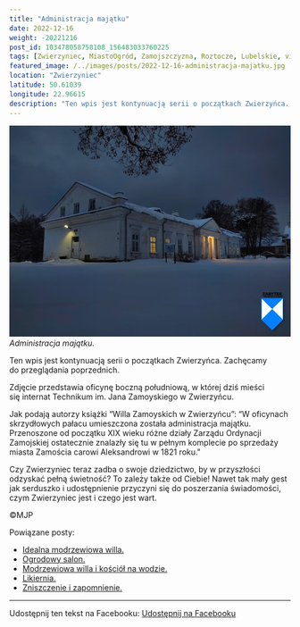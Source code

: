 ```yaml
---
title: "Administracja majątku"
date: 2022-12-16
weight: -20221216
post_id: 103478058758108_156483033760225
tags: [Zwierzyniec, MiastoOgród, Zamojszczyzna, Roztocze, Lubelskie, villarestituta, turystyka, dziedzictwo, zabytki, krajobrazy]
featured_image: /../images/posts/2022-12-16-administracja-majatku.jpg
location: "Zwierzyniec"
latitude: 50.61039
longitude: 22.96615
description: "Ten wpis jest kontynuacją serii o początkach Zwierzyńca. Zachęcamy do przeglądania poprzednich...."
---
```


![Administracja majątku.](/images/posts/2022-12-16-administracja-majatku.jpg)
*Administracja majątku.*

Ten wpis jest kontynuacją serii o początkach Zwierzyńca. Zachęcamy do przeglądania poprzednich.

Zdjęcie przedstawia oficynę boczną południową, w której dziś mieści się internat Technikum im. Jana Zamoyskiego w Zwierzyńcu.

Jak podają autorzy książki “Willa Zamoyskich w Zwierzyńcu”:
“W oficynach skrzydłowych pałacu umieszczona została administracja majątku. Przenoszone od początku XIX wieku różne działy Zarządu Ordynacji Zamojskiej ostatecznie znalazły się tu w pełnym komplecie po sprzedaży miasta Zamościa carowi Aleksandrowi w 1821 roku."

Czy Zwierzyniec teraz zadba o swoje dziedzictwo, by w przyszłości odzyskać pełną świetność?
To zależy także od Ciebie!
Nawet tak mały gest jak serduszko i udostępnienie przyczyni się do poszerzania świadomości, czym Zwierzyniec jest i czego jest wart.



©MJP

Powiązane posty:
- [Idealna modrzewiowa willa.](/posts/Idealna-modrzewiowa-willa)
- [Ogrodowy salon.](/posts/Ogrodowy-salon)
- [Modrzewiowa willa i kościół na wodzie.](/posts/Modrzewiowa-willa-i-kosciol-na-wodzie)
- [Likiernia.](/posts/Likiernia)
- [Zniszczenie i zapomnienie.](/posts/Zniszczenie-i-zapomnienie)


---

Udostępnij ten tekst na Facebooku:
[Udostępnij na Facebooku](https://www.facebook.com/sharer/sharer.php?u=https://stowarzyszeniewachniewskiej.pl/posts/Administracja-majatku)

<script type="application/ld+json">
{
  "@context": "https://schema.org",
  "@type": "BlogPosting",
  "headline": "Administracja majątku.",
  "datePublished": "2022-12-16",
  "dateModified": "2022-12-16",
  "author": {
    "@type": "Person",
    "name": "Michał Jan Patyk"
  },
  "publisher": {
    "@type": "Organization",
    "name": "Stowarzyszenie im. Aleksandry Wachniewskiej",
    "logo": {
      "@type": "ImageObject",
      "url": "https://stowarzyszeniewachniewskiej.pl/images/logo/logo.svg"
    }
  },
  "mainEntityOfPage": {
    "@type": "WebPage",
    "@id": "https://stowarzyszeniewachniewskiej.pl/posts/Administracja-majatku"
  },
  "image": {
    "@type": "ImageObject",
    "url": "https://stowarzyszeniewachniewskiej.pl/images/posts/2022-12-16-administracja-majatku.jpg"
  },
  "articleSection": "Dziedzictwo Kulturowe i Zabytki",
  "keywords": "Zwierzyniec, MiastoOgród, Zamojszczyzna, Roztocze, Lubelskie, villarestituta, turystyka, dziedzictwo, zabytki, krajobrazy",
  "wordCount": 110,
  "articleBody": "Ten wpis jest kontynuacją serii o początkach Zwierzyńca. Zachęcamy do przeglądania poprzednich.\n\nZdjęcie przedstawia oficynę boczną południową, w której dziś mieści się internat Technikum im. Jana Zamoyskiego w Zwierzyńcu.\n\nJak podają autorzy książki “Willa Zamoyskich w Zwierzyńcu”:\n“W oficynach skrzydłowych pałacu umieszczona została administracja majątku. Przenoszone od początku XIX wieku różne działy Zarządu Ordynacji Zamojskiej ostatecznie znalazły się tu w pełnym komplecie po sprzedaży miasta Zamościa carowi Aleksandrowi w 1821 roku.\"\n\nCzy Zwierzyniec teraz zadba o swoje dziedzictwo, by w przyszłości odzyskać pełną świetność?\nTo zależy także od Ciebie!\nNawet tak mały gest jak serduszko i udostępnienie przyczyni się do poszerzania świadomości, czym Zwierzyniec jest i czego jest wart.\n \n         \n\n©MJP",
  "description": "Odkryj piękno Zwierzyńca i jego zabytki.",
  "copyrightHolder": {
    "@type": "Person",
    "name": "Michał Jan Patyk"
  }
}
</script>
<script type="application/ld+json">
{
  "@context": "https://schema.org",
  "@type": "BreadcrumbList",
  "itemListElement": [
    {
      "@type": "ListItem",
      "position": 1,
      "name": "Home",
      "item": "https://stowarzyszeniewachniewskiej.pl"
    },
    {
      "@type": "ListItem",
      "position": 2,
      "name": "posts",
      "item": "https://stowarzyszeniewachniewskiej.pl/posts"
    },
    {
      "@type": "ListItem",
      "position": 3,
      "name": "Administracja majątku.",
      "item": "https://stowarzyszeniewachniewskiej.pl/posts/Administracja-majatku"
    }
  ]
}
</script>
